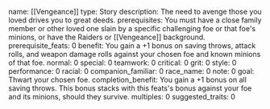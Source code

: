 name: [[Vengeance]]
type: Story
description: The need to avenge those you loved drives you to great deeds.
prerequisites: You must have a close family member or other loved one slain by a specific challenging foe or that foe's minions, or have the Raiders or [[Vengeance]] background.
prerequisite_feats: 0
benefit: You gain a +1 bonus on saving throws, attack rolls, and weapon damage rolls against your chosen foe and known minions of that foe.
normal: 0
special: 0
teamwork: 0
critical: 0
grit: 0
style: 0
performance: 0
racial: 0
companion_familiar: 0
race_name: 0
note: 0
goal: Thwart your chosen foe.
completion_benefit: You gain a +1 bonus on all saving throws. This bonus stacks with this feats's bonus against your foe and its minions, should they survive.
multiples: 0
suggested_traits: 0

